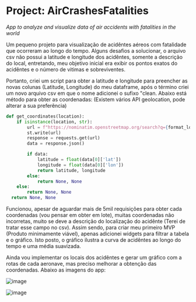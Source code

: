 # Project: AirCrashesFatalities
*App to analyze and visualize data of air accidents with fatalities in the world*

Um pequeno projeto para visualização de acidêntes aéreos com fatalidade que ocorreram ao longo do tempo. Alguns desafios a solucionar, o arquivo csv não possui a latitude e 
longitude dos acidêntes, somente a descrição do local, entretando, meu objetivo inicial era exibir os pontos exatos do acidêntes e o número de vitimas e sobreviventes. 

Portanto, criei um script para obter a latitude e longitude para preencher as novas colunas (Latitude, Longitude) do meu dataframe, após o término criei um novo arquivo csv em que o nome adicionei o sufixo "clean. Abaixo está método para obter as coordenadas: (Existem vários API geolocation, pode alterar a sua preferência)

```python
def get_coordinates(location):
    if isinstance(location, str):
        url = f"https://nominatim.openstreetmap.org/search?q={format_location(location)}&format=json"
        st.write(url)
        response = requests.get(url)
        data = response.json()

        if data:
            latitude = float(data[0]['lat'])
            longitude = float(data[0]['lon'])
            return latitude, longitude
        else:
            return None, None
    else:
        return None, None
  return None, None
```
Funcionou, apesar de aguardar mais de 5mil requisições para obter cada coordenadas (vou pensar em obter em lote), muitas coordenadas não incorretas, muito se deve a 
descrição do localização do acidênte (Terei de tratar esse campo no csv). Assim sendo, para criar meu primeiro MVP (Produto minimamente viável), apenas adicionei widgets para
filtrar a tabela e o gráfico. Isto posto, o gráfico ilustra a curva de acidêntes ao longo do tempo e uma média suavizada.

Ainda vou implementar os locais dos acidêntes e gerar um gráfico com a rotas de cada aeronave, mas preciso melhorar a obtenção das coordenadas. Abaixo as imagens do app:

![image](https://github.com/gbaere/AirCrashesFatalities/assets/397533/fe0b520b-b3c1-4768-a11e-533af4c32dde)

![image](https://github.com/gbaere/AirCrashesFatalities/assets/397533/c120243b-befb-47fb-b45e-f21741e49ef5)


